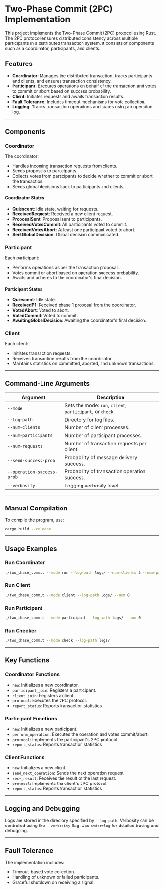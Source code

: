 # Two-Phase Commit (2PC) Implementation

This project implements the Two-Phase Commit (2PC) protocol using Rust. The 2PC protocol ensures distributed consistency across multiple participants in a distributed transaction system. It consists of components such as a coordinator, participants, and clients.

## Features

- **Coordinator**: Manages the distributed transaction, tracks participants and clients, and ensures transaction consistency.
- **Participant**: Executes operations on behalf of the transaction and votes to commit or abort based on success probability.
- **Client**: Initiates requests and awaits transaction results.
- **Fault Tolerance**: Includes timeout mechanisms for vote collection.
- **Logging**: Tracks transaction operations and states using an operation log.

---

## Components

### Coordinator

The coordinator:
- Handles incoming transaction requests from clients.
- Sends proposals to participants.
- Collects votes from participants to decide whether to commit or abort the transaction.
- Sends global decisions back to participants and clients.

#### Coordinator States
- **Quiescent**: Idle state, waiting for requests.
- **ReceivedRequest**: Received a new client request.
- **ProposalSent**: Proposal sent to participants.
- **ReceivedVotesCommit**: All participants voted to commit.
- **ReceivedVotesAbort**: At least one participant voted to abort.
- **SentGlobalDecision**: Global decision communicated.

### Participant

Each participant:
- Performs operations as per the transaction proposal.
- Votes commit or abort based on operation success probability.
- Awaits and adheres to the coordinator's final decision.

#### Participant States
- **Quiescent**: Idle state.
- **ReceivedP1**: Received phase 1 proposal from the coordinator.
- **VotedAbort**: Voted to abort.
- **VotedCommit**: Voted to commit.
- **AwaitingGlobalDecision**: Awaiting the coordinator's final decision.

### Client

Each client:
- Initiates transaction requests.
- Receives transaction results from the coordinator.
- Maintains statistics on committed, aborted, and unknown transactions.

---

## Command-Line Arguments

| Argument | Description |
|----------|-------------|
| `--mode` | Sets the mode: `run`, `client`, `participant`, or `check`. |
| `--log-path` | Directory for log files. |
| `--num-clients` | Number of client processes. |
| `--num-participants` | Number of participant processes. |
| `--num-requests` | Number of transaction requests per client. |
| `--send-success-prob` | Probability of message delivery success. |
| `--operation-success-prob` | Probability of transaction operation success. |
| `--verbosity` | Logging verbosity level. |

---

## Manual Compilation

To compile the program, use:

```bash
cargo build --release
```

---

## Usage Examples

### Run Coordinator
```bash
./two_phase_commit --mode run --log-path logs/ --num-clients 3 --num-participants 2 --num-requests 5
```

### Run Client
```bash
./two_phase_commit --mode client --log-path logs/ --num 0
```

### Run Participant
```bash
./two_phase_commit --mode participant --log-path logs/ --num 0
```

### Run Checker
```bash
./two_phase_commit --mode check --log-path logs/
```

---

## Key Functions

### Coordinator Functions
- `new`: Initializes a new coordinator.
- `participant_join`: Registers a participant.
- `client_join`: Registers a client.
- `protocol`: Executes the 2PC protocol.
- `report_status`: Reports transaction statistics.

### Participant Functions
- `new`: Initializes a new participant.
- `perform_operation`: Executes the operation and votes commit/abort.
- `protocol`: Implements the participant's 2PC protocol.
- `report_status`: Reports transaction statistics.

### Client Functions
- `new`: Initializes a new client.
- `send_next_operation`: Sends the next operation request.
- `recv_result`: Receives the result of the last request.
- `protocol`: Implements the client's 2PC protocol.
- `report_status`: Reports transaction statistics.

---

## Logging and Debugging

Logs are stored in the directory specified by `--log-path`. Verbosity can be controlled using the `--verbosity` flag. Use `stderrlog` for detailed tracing and debugging.

---

## Fault Tolerance

The implementation includes:
- Timeout-based vote collection.
- Handling of unknown or failed participants.
- Graceful shutdown on receiving a signal.

